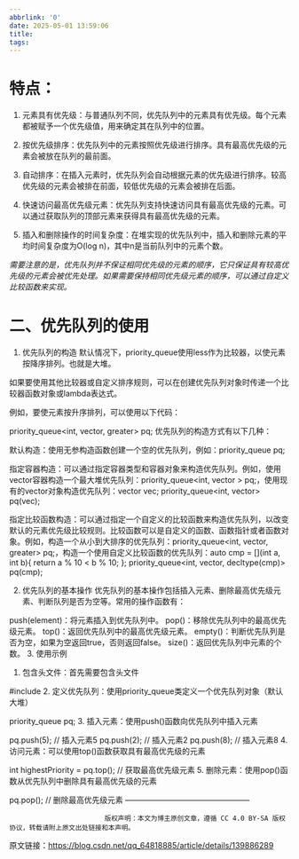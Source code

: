 ```yaml
---
abbrlink: '0'
date: 2025-05-01 13:59:06
title:
tags:
---
```


# 特点：

1. 元素具有优先级：与普通队列不同，优先队列中的元素具有优先级。每个元素都被赋予一个优先级值，用来确定其在队列中的位置。

2. 按优先级排序：优先队列中的元素按照优先级进行排序。具有最高优先级的元素会被放在队列的最前面。

3. 自动排序：在插入元素时，优先队列会自动根据元素的优先级进行排序。较高优先级的元素会被排在前面，较低优先级的元素会被排在后面。

4. 快速访问最高优先级元素：优先队列支持快速访问具有最高优先级的元素。可以通过获取队列的顶部元素来获得具有最高优先级的元素。

5. 插入和删除操作的时间复杂度：在堆实现的优先队列中，插入和删除元素的平均时间复杂度为O(log n)，其中n是当前队列中的元素个数。

*需要注意的是，优先队列并不保证相同优先级的元素的顺序，它只保证具有较高优先级的元素会被优先处理。如果需要保持相同优先级元素的顺序，可以通过自定义比较函数来实现。*

# 二、优先队列的使用
1. 优先队列的构造
默认情况下，priority_queue使用less<int>作为比较器，以使元素按降序排列。也就是大堆。

如果要使用其他比较器或自定义排序规则，可以在创建优先队列对象时传递一个比较器函数对象或lambda表达式。

例如，要使元素按升序排列，可以使用以下代码：

priority_queue<int, vector<int>, greater<int>> pq;
优先队列的构造方式有以下几种：

默认构造：使用无参构造函数创建一个空的优先队列，例如：priority_queue<int> pq;

指定容器构造：可以通过指定容器类型和容器对象来构造优先队列。例如，使用vector容器构造一个最大堆优先队列：priority_queue<int, vector<int> > pq;，使用现有的vector对象构造优先队列：vector<int> vec; priority_queue<int, vector<int>> pq(vec);

指定比较函数构造：可以通过指定一个自定义的比较函数来构造优先队列，以改变默认的元素优先级比较规则。比较函数可以是自定义的函数、函数指针或者函数对象。例如，构造一个从小到大排序的优先队列：priority_queue<int, vector<int>, greater<int>> pq;，构造一个使用自定义比较函数的优先队列：auto cmp = [](int a, int b){ return a % 10 < b % 10; }; priority_queue<int, vector<int>, decltype(cmp)> pq(cmp);

2. 优先队列的基本操作
优先队列的基本操作包括插入元素、删除最高优先级元素、判断队列是否为空等。常用的操作函数有：

push(element)：将元素插入到优先队列中。
pop()：移除优先队列中的最高优先级元素。
top()：返回优先队列中的最高优先级元素。
empty()：判断优先队列是否为空，如果为空返回true，否则返回false。
size()：返回优先队列中元素的个数。
3. 使用示例
1. 包含头文件：首先需要包含<queue>头文件

#include <queue>
2. 定义优先队列：使用priority_queue类定义一个优先队列对象（默认大堆）

priority_queue<int> pq;
 3. 插入元素：使用push()函数向优先队列中插入元素

pq.push(5);  // 插入元素5
pq.push(2);  // 插入元素2
pq.push(8);  // 插入元素8
4. 访问元素：可以使用top()函数获取具有最高优先级的元素

int highestPriority = pq.top();  // 获取最高优先级元素
 5. 删除元素：使用pop()函数从优先队列中删除具有最高优先级的元素

pq.pop();  // 删除最高优先级元素
————————————————

                            版权声明：本文为博主原创文章，遵循 CC 4.0 BY-SA 版权协议，转载请附上原文出处链接和本声明。
                        
原文链接：https://blog.csdn.net/qq_64818885/article/details/139886289